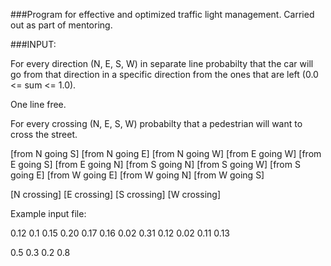 ###Program for effective and optimized traffic light management. Carried out as part of mentoring.


###INPUT:

For every direction (N, E, S, W) in separate line probabilty that the car will go from that
direction  in a specific direction from the ones that are left (0.0 <= sum <= 1.0).

One line free.

For every crossing (N, E, S, W) probabilty that a pedestrian will want to cross the street.

[from N going S] [from N going E] [from N going W]
[from E going W] [from E going S] [from E going N]
[from S going N] [from S going W] [from S going E]
[from W going E] [from W going N] [from W going S]

[N crossing] [E crossing] [S crossing] [W crossing]


Example input file:

0.12 0.1 0.15
0.20 0.17 0.16
0.02 0.31 0.12
0.02 0.11 0.13

0.5 0.3 0.2 0.8
